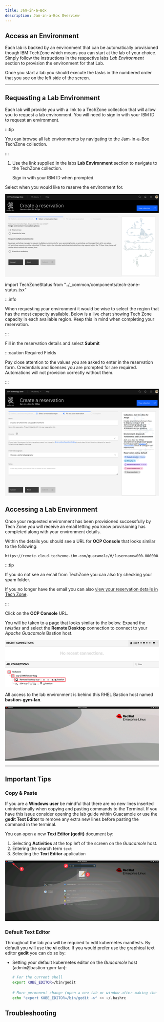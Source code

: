 ```yaml
---
title: Jam-in-a-Box
description: Jam-in-a-Box Overview
---
```


## Access an Environment

Each lab is backed by an environment that can be automatically provisioned
though IBM TechZone which means you can start at the lab of your choice. Simply
follow the instructions in the respective labs _Lab Environment_ section to
provision the environment for that Lab.

Once you start a lab you should execute the tasks in the numbered order that you
see on the left side of the screen.

---

## Requesting a Lab Environment

Each lab will provide you with a link to a TechZone collection that will allow
you to request a lab environment. You will need to sign in with your IBM ID to
request an environment.

:::tip

You can browse all lab environments by navigating to the
[Jam-in-a-Box](https://techzone.ibm.com/collection/jam-in-a-box-for-aiops)
TechZone collection.

:::

1. Use the link supplied in the labs **Lab Environment** section to navigate to
   the TechZone collection.

   Sign in with your IBM ID when prompted.

Select when you would like to reserve the environment for.

![reserve-env-schedule](../_common/images/reserve-env-schedule.png)

import TechZoneStatus from "../\_common/components/tech-zone-status.tsx"

:::info

When requesting your environment it would be wise to select the region that has
the most capacity available. Below is a live chart showing Tech Zone capacity in
each available region. Keep this in mind when completing your reservation.

<TechZoneStatus />

:::

Fill in the reservation details and select **Submit**

:::caution Required Fields

Pay close attention to the values you are asked to enter in the reservation
form. Credentials and licenses you are prompted for are required. Automations
will not provision correctly without them.

:::

![create-reservation](../_common/images/create-reservation.png)

## Accessing a Lab Environment

Once your requested environment has been provisioned successfully by Tech Zone
you will receive an email letting you know provisioning has completed along with
your environment details.

Within the details you should see a URL for **OCP Console** that looks similar
to the following:

```sh
https://remote.cloud.techzone.ibm.com/guacamole/#/?username=000-000000-0000&password=00000
```

:::tip

If you do not see an email from TechZone you can also try checking your spam
folder.

If you no longer have the email you can also
[view your reservation details in Tech Zone](https://techzone.ibm.com/my/reservations).

:::

Click on the **OCP Console** URL.

You will be taken to a page that looks similar to the below. Expand the
_twisties_ and select the **Remote Desktop** connection to connect to your
_Apache Guacamole_ Bastion host.

![access-guacamole](../_common/images/access-guacamole.png)

All access to the lab environment is behind this RHEL Bastion host named
**bastion-gym-lan**.

![guacamole](../_common/images/guacamole.png)

---

## Important Tips

### Copy & Paste

If you are a **Windows user** be mindful that there are no new lines inserted
unintentionally when copying and pasting commands to the Terminal. If you have
this issue consider opening the lab guide within Guacamole or use the **gedit
Text Editor** to remove any extra new lines before pasting the command in the
terminal.

You can open a new **Text Editor (gedit)** document by:

1. Selecting **Activities** at the top left of the screen on the _Guacamole_
   host.
1. Entering the search term `text`
1. Selecting the **Text Editor** application

![](images/open-text-edit.png)

### Default Text Editor

Throughout the lab you will be required to edit kubernetes manifests. By default
you will use the **vi** editor. If you would prefer use the graphical text
editor **gedit** you can do so by:

- Setting your default kubernetes editor on the _Guacamole_ host
  (admin@bastion-gym-lan):

  ```sh
  # For the current shell
  export KUBE_EDITOR=/bin/gedit

  # More permanent change (open a new tab or window after making the change)
  echo "export KUBE_EDITOR=/bin/gedit -w" >> ~/.bashrc
  ```

## Troubleshooting
